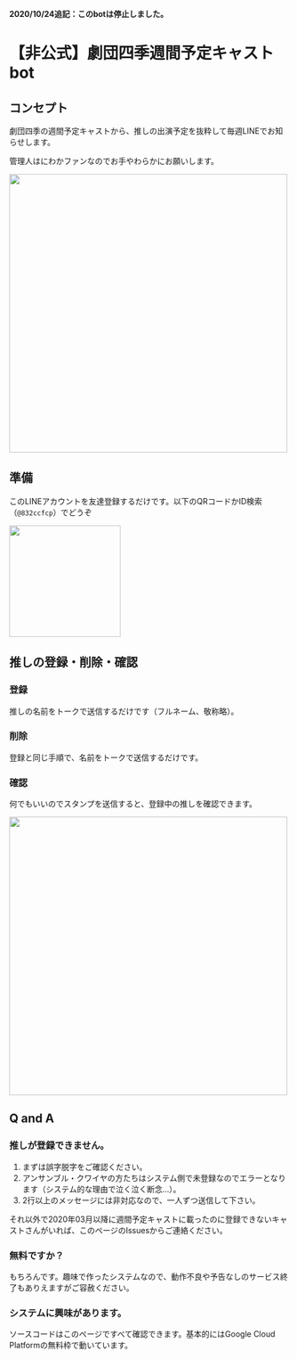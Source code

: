 **2020/10/24追記：このbotは停止しました。**

# 【非公式】劇団四季週間予定キャストbot
## コンセプト
劇団四季の週間予定キャストから、推しの出演予定を抜粋して毎週LINEでお知らせします。

管理人はにわかファンなのでお手やわらかにお願いします。

<img src="https://user-images.githubusercontent.com/26474260/75613091-25aed880-5b6d-11ea-8f31-1317f9a42e12.jpg" width="500px">

## 準備
このLINEアカウントを友達登録するだけです。以下のQRコードかID検索（`@832ccfcp`）でどうぞ

<img src="https://user-images.githubusercontent.com/26474260/75613290-35c7b780-5b6f-11ea-9f0d-b47b928be37a.png" width="200px">

## 推しの登録・削除・確認
### 登録
推しの名前をトークで送信するだけです（フルネーム、敬称略）。

### 削除
登録と同じ手順で、名前をトークで送信するだけです。

### 確認
何でもいいのでスタンプを送信すると、登録中の推しを確認できます。

<img src="https://user-images.githubusercontent.com/26474260/79039390-fa171780-7c1b-11ea-9ef2-b94cf1c7cb8f.jpg" width="500px">

## Q and A
### 推しが登録できません。
1. まずは誤字脱字をご確認ください。
2. アンサンブル・クワイヤの方たちはシステム側で未登録なのでエラーとなります（システム的な理由で泣く泣く断念...）。
3. 2行以上のメッセージには非対応なので、一人ずつ送信して下さい。

それ以外で2020年03月以降に週間予定キャストに載ったのに登録できないキャストさんがいれば、このページのIssuesからご連絡ください。

### 無料ですか？
もちろんです。趣味で作ったシステムなので、動作不良や予告なしのサービス終了もありえますがご容赦ください。

### システムに興味があります。
ソースコードはこのページですべて確認できます。基本的にはGoogle Cloud Platformの無料枠で動いています。


